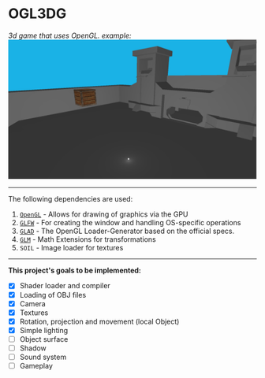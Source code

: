 # OGL3DG

_3d game that uses OpenGL. example:_
![example](doc/test.21.03.png)

---

The following dependencies are used:

1.  [`OpenGL`](https://www.opengl.org) - Allows for drawing of graphics via the GPU
2.  [`GLFW`](https://github.com/glfw/glfw) - For creating the window and handling OS-specific operations
3.  [`GLAD`](https://github.com/Dav1dde/glad) - The OpenGL Loader-Generator based on the official specs.
4.  [`GLM`](https://github.com/Groovounet/glm) - Math Extensions for transformations
5.  `SOIL` - Image loader for textures 

---

__This project's goals to be implemented:__

-   [x] Shader loader and compiler
-   [x] Loading of OBJ files
-   [x] Camera
-   [x] Textures
-   [x] Rotation, projection and movement (local Object)
-   [x] Simple lighting
-   [ ] Object surface
-   [ ] Shadow
-   [ ] Sound system
-   [ ] Gameplay
